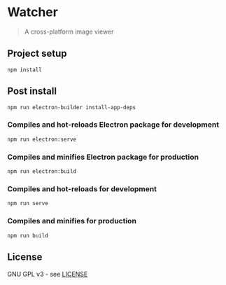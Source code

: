 # Watcher

> A cross-platform image viewer

## Project setup
```
npm install
```

## Post install
```
npm run electron-builder install-app-deps
```

### Compiles and hot-reloads Electron package for development
```
npm run electron:serve
```

### Compiles and minifies Electron package for production
```
npm run electron:build
```

### Compiles and hot-reloads for development
```
npm run serve
```

### Compiles and minifies for production
```
npm run build
```

## License

GNU GPL v3 - see [LICENSE](LICENSE)

